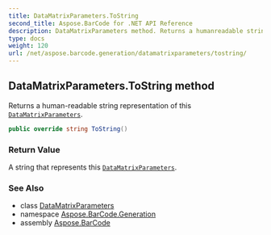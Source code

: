 ```yaml
---
title: DataMatrixParameters.ToString
second_title: Aspose.BarCode for .NET API Reference
description: DataMatrixParameters method. Returns a humanreadable string representation of this DataMatrixParameters
type: docs
weight: 120
url: /net/aspose.barcode.generation/datamatrixparameters/tostring/
---
```

## DataMatrixParameters.ToString method

Returns a human-readable string representation of this [`DataMatrixParameters`](../).

```csharp
public override string ToString()
```

### Return Value

A string that represents this [`DataMatrixParameters`](../).

### See Also

* class [DataMatrixParameters](../)
* namespace [Aspose.BarCode.Generation](../../datamatrixparameters/)
* assembly [Aspose.BarCode](../../../)


